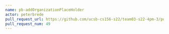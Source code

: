 ```yaml
---
name: pb-addOrganizationPlaceHolder
actor: peterbrede
pull_request_url: https://github.com/ucsb-cs156-s22/team03-s22-4pm-3/pull/49
pull_request_num: 49
---
```

